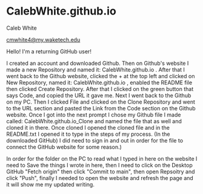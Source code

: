 # CalebWhite.github.io

Caleb White

cmwhite4@my.waketech.edu

Hello! I'm a returning GitHub user!

I created an account and downloaded Github. Then on Github's website I made a new Repository and named it: CalebWhite.github.io . After that I went back to the Github website, clicked the + at the top left and clicked on New Repository, named it: CalebWhite.github.io , enabled the README file then clicked Create Repository. After that I clicked on the green button that says Code, and copied the URL it gave me. Next I went back to the Github on my PC. Then I clicked File and clicked on the Clone Repository and went to the URL section and pasted the Link from the Code section on the Github website. Once I got into the next prompt I chose my Github file I made called: CalebWhite.github.io_Clone and named the file that as well and cloned it in there. Once cloned I opened the cloned file and in the README.txt I opened it to type in the steps of my process. (In the downloaded GitHub) I did need to sign in and out in order for the file to connect the GitHub website for some reason.) 

In order for the folder on the PC to read what I typed in here on the website I need to Save the things I wrote in here, then I need to click on the Desktop GitHub "Fetch origin" then click "Commit to main", then open Repsoitry and click "Push", finally I needed to open the website and refresh the page and it will show me my updated writing. 